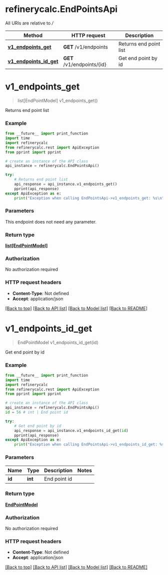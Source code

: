 # refinerycalc.EndPointsApi

All URIs are relative to */*

Method | HTTP request | Description
------------- | ------------- | -------------
[**v1_endpoints_get**](EndPointsApi.md#v1_endpoints_get) | **GET** /v1/endpoints | Returns end point list
[**v1_endpoints_id_get**](EndPointsApi.md#v1_endpoints_id_get) | **GET** /v1/endpoints/{id} | Get end point by id

# **v1_endpoints_get**
> list[EndPointModel] v1_endpoints_get()

Returns end point list

### Example
```python
from __future__ import print_function
import time
import refinerycalc
from refinerycalc.rest import ApiException
from pprint import pprint

# create an instance of the API class
api_instance = refinerycalc.EndPointsApi()

try:
    # Returns end point list
    api_response = api_instance.v1_endpoints_get()
    pprint(api_response)
except ApiException as e:
    print("Exception when calling EndPointsApi->v1_endpoints_get: %s\n" % e)
```

### Parameters
This endpoint does not need any parameter.

### Return type

[**list[EndPointModel]**](EndPointModel.md)

### Authorization

No authorization required

### HTTP request headers

 - **Content-Type**: Not defined
 - **Accept**: application/json

[[Back to top]](#) [[Back to API list]](../README.md#documentation-for-api-endpoints) [[Back to Model list]](../README.md#documentation-for-models) [[Back to README]](../README.md)

# **v1_endpoints_id_get**
> EndPointModel v1_endpoints_id_get(id)

Get end point by id

### Example
```python
from __future__ import print_function
import time
import refinerycalc
from refinerycalc.rest import ApiException
from pprint import pprint

# create an instance of the API class
api_instance = refinerycalc.EndPointsApi()
id = 56 # int | End point id

try:
    # Get end point by id
    api_response = api_instance.v1_endpoints_id_get(id)
    pprint(api_response)
except ApiException as e:
    print("Exception when calling EndPointsApi->v1_endpoints_id_get: %s\n" % e)
```

### Parameters

Name | Type | Description  | Notes
------------- | ------------- | ------------- | -------------
 **id** | **int**| End point id | 

### Return type

[**EndPointModel**](EndPointModel.md)

### Authorization

No authorization required

### HTTP request headers

 - **Content-Type**: Not defined
 - **Accept**: application/json

[[Back to top]](#) [[Back to API list]](../README.md#documentation-for-api-endpoints) [[Back to Model list]](../README.md#documentation-for-models) [[Back to README]](../README.md)

